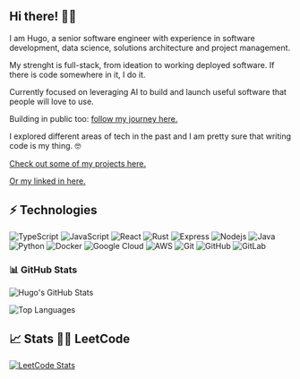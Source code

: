 
## Hi there! 👋🏻

I am Hugo, a senior software engineer with experience in software development, data science, solutions architecture and project management.

My strenght is full-stack, from ideation to working deployed software. If there is code somewhere in it, I do it. 

Currently focused on leveraging AI to build and launch useful software that people will love to use. 

Building in public too: [follow my journey here.](https://x.com/hugoibanez_)

I explored different areas of tech in the past and I am pretty sure that writing code is my thing. 🤓

[Check out some of my projects here.](https://hugoib.github.io)

[Or my linked in here.](https://www.linkedin.com/in/hugoibanez/)

## ⚡ Technologies

![TypeScript](https://img.shields.io/badge/-TypeScript-black?style=flat-square&logo=TypeScript)
![JavaScript](https://img.shields.io/badge/-JavaScript-black?style=flat-square&logo=javascript)
![React](https://img.shields.io/badge/-React-black?style=flat-square&logo=React)
![Rust](https://img.shields.io/badge/-Rust-black?style=flat-square&logo=Rust)
![Express](https://img.shields.io/badge/-Express-black?style=flat-square&logo=Express)
![Nodejs](https://img.shields.io/badge/-Nodejs-black?style=flat-square&logo=Node.js)
![Java](https://img.shields.io/badge/-Java-E34A86?style=flat-square&logo=java)
![Python](https://img.shields.io/badge/-Python-black?style=flat-square&logo=Python)
![Docker](https://img.shields.io/badge/-Docker-black?style=flat-square&logo=docker)
![Google Cloud](https://img.shields.io/badge/Google%20Cloud-black?style=flat-square&logo=google-cloud)
![AWS](https://img.shields.io/badge/-AWS-black?style=flat-square&logo=AWS)
![Git](https://img.shields.io/badge/-Git-black?style=flat-square&logo=git)
![GitHub](https://img.shields.io/badge/-GitHub-181717?style=flat-square&logo=github)
![GitLab](https://img.shields.io/badge/-GitLab-FCA121?style=flat-square&logo=gitlab)

### 📊 GitHub Stats
![Hugo's GitHub Stats](https://github-readme-stats.vercel.app/api?username=hugoib&show_icons=true&theme=dark)

![Top Languages](https://github-readme-stats.vercel.app/api/top-langs/?username=hugoib&layout=compact&theme=dark)

## :chart_with_upwards_trend:	 Stats 👨‍💻 LeetCode

[![LeetCode Stats](https://leetcard.jacoblin.cool/hugoib?theme=light&font=Baloo%202&ext=activity&cache=0)](https://leetcode.com/hugoib/)

